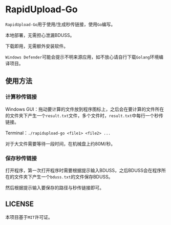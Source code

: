 # RapidUpload-Go

`RapidUpload-Go`用于使用/生成秒传链接，使用`Go`编写。

本地部署，无需担心泄漏BDUSS。

下载即用，无需额外安装软件。

`Windows Defender`可能会提示不明来源应用，如不放心请自行下载`Golang`环境编译项目。

## 使用方法

### 计算秒传链接

Windows GUI：拖动要计算的文件放到程序图标上，之后会在要计算的文件所在的文件夹下产生一个`result.txt`文件，多个文件时，`result.txt`中每行一个秒传链接。

Terminal：`./rapidupload-go <file1> <file2> ...`

对于大文件需要等待一段时间，在机械盘上约80M/秒。

### 保存秒传链接

打开程序，第一次打开程序时需要根据提示输入BDUSS，之后BDUSS会在程序所在的文件夹下产生一个`bduss.txt`的文件保存BDUSS。

然后根据提示输入要保存的路径与秒传链接即可。

## LICENSE

本项目基于`MIT`许可证。
